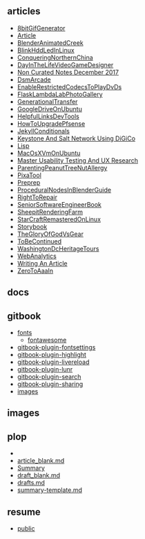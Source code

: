 
## articles

- [8bitGifGenerator](articles/8bit_gif_generator.md)
- [Article](articles/article.md)
- [BlenderAnimatedCreek](articles/blender_animated_creek.md)
- [BlinkHddLedInLinux](articles/blink_hdd_led_in_linux.md)
- [ConqueringNorthernChina](articles/conquering_northern_china.md)
- [DayInTheLifeVideoGameDesigner](articles/day_in_the_life_video_game_designer.md)
- [Non Curated Notes December 2017](articles/dec_28_2017_notes.md)
- [DsmArcade](articles/dsm_arcade.md)
- [EnableRestrictedCodecsToPlayDvDs](articles/enable_restricted_codecs_to_play_dv_ds.md)
- [FlaskLambdaLabPhotoGallery](articles/flask_lambda_lab_photo_gallery.md)
- [GenerationalTransfer](articles/generational_transfer.md)
- [GoogleDriveOnUbuntu](articles/google_drive_on_ubuntu_16_04.md)
- [HelpfulLinksDevTools](articles/helpful_links_dev_tools.md)
- [HowToUpgradePfsense](articles/how_to_upgrade_pfsense_2_3_x_to_2_4_x.md)
- [JekyllConditionals](articles/jekyll_conditionals.md)
- [Keystone And Salt Network Using DiGiCo](articles/keystone_and_salt_network_using_di_gi_co.md)
- [Lisp](articles/lisp.md)
- [MacOsXVmOnUbuntu](articles/mac_os_x_vm_on_ubuntu.md)
- [Master Usability Testing And UX Research](articles/master_usability_testing_and_ux_research.md)
- [ParentingPeanutTreeNutAllergy](articles/parenting_peanut_tree_nut_allergy.md)
- [PixaTool](articles/pixa_tool.md)
- [Preprep](articles/preprep.md)
- [ProceduralNodesInBlenderGuide](articles/procedural_nodes_in_blender_guide.md)
- [RightToRepair](articles/right_to_repair.md)
- [SeniorSoftwareEngineerBook](articles/senior_software_engineer_book.md)
- [SheepitRenderingFarm](articles/sheepit_rendering_farm.md)
- [StarCraftRemasteredOnLinux](articles/star_craft_remastered_on_linux.md)
- [Storybook](articles/storybook.md)
- [TheGloryOfGodVsGear](articles/the_glory_of_god_vs_gear.md)
- [ToBeContinued](articles/to_be_continued.md)
- [WashingtonDcHeritageTours](articles/washington_dc_heritage_tours.md)
- [WebAnalytics](articles/web_analytics.md)
- [Writing An Article](articles/writing_an_article.md)
- [ZeroToAaaIn](articles/zero_to_aaa_in_4_years_maarten_hof_blender.md)

## docs


## gitbook

- [fonts]()
    - [fontawesome]()
- [gitbook-plugin-fontsettings]()
- [gitbook-plugin-highlight]()
- [gitbook-plugin-livereload]()
- [gitbook-plugin-lunr]()
- [gitbook-plugin-search]()
- [gitbook-plugin-sharing]()
- [images]()

## images


## plop

- [](plop/article-template.md)
- [article_blank.md](plop/article_blank.md)
- [Summary](plop/articles.md)
- [draft_blank.md](plop/draft_blank.md)
- [drafts.md](plop/drafts.md)
- [summary-template.md](plop/summary-template.md)

## resume

- [public]()